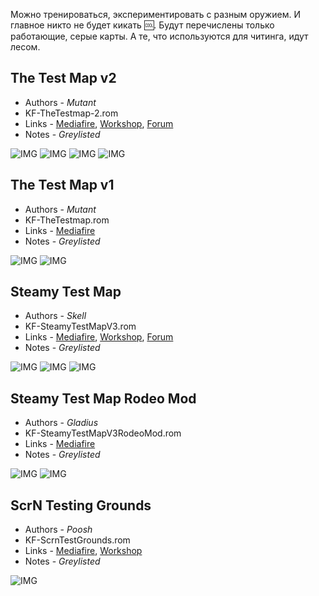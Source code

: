 Можно тренироваться, экспериментировать с разным оружием. И главное никто не будет кикать :cool:. Будут перечислены только работающие, серые карты. А те, что используются для читинга, идут лесом.

## The Test Map v2

* Authors - *Mutant*
* KF-TheTestmap-2.rom
* Links - [Mediafire](<https://www.mediafire.com/file/5m5qd4lxovhpt36/KF-TheTestmap-2.zip/file>), [Workshop](<https://steamcommunity.com/sharedfiles/filedetails/?id=99193018>), [Forum](<https://forums.tripwireinteractive.com/index.php?threads/kf-thetestmap-2.98827/>)
* Notes - *Greylisted*

![IMG](./_images/tm_TestmapV2_1.jpeg ':size=300')
![IMG](./_images/tm_TestmapV2_2.jpeg ':size=300')
![IMG](./_images/tm_TestmapV2_3.jpeg ':size=300')
![IMG](./_images/tm_TestmapV2_4.jpeg ':size=300')

## The Test Map v1

* Authors - *Mutant*
* KF-TheTestmap.rom
* Links - [Mediafire](<https://www.mediafire.com/file/pjmfuuwvuhz170z/KF-TheTestmap.zip/file>)
* Notes - *Greylisted*

![IMG](./_images/tm_TestmapV1_1.jpeg ':size=300')
![IMG](./_images/tm_TestmapV1_2.jpeg ':size=300')

## Steamy Test Map

* Authors - *Skell*
* KF-SteamyTestMapV3.rom
* Links - [Mediafire](<https://www.mediafire.com/file/5y6j4dckbs9bnx7/KF-SteamyTestMapV3.zip/file>), [Workshop](<https://steamcommunity.com/sharedfiles/filedetails/?id=288451842>), [Forum](<https://forums.tripwireinteractive.com/index.php?threads/kf-steamytestmap.97358/>)
* Notes - *Greylisted*

![IMG](./_images/tm_SteamyTestMap1.jpeg ':size=300')
![IMG](./_images/tm_SteamyTestMap2.jpeg ':size=300')
![IMG](./_images/tm_SteamyTestMap3.jpeg ':size=300')

## Steamy Test Map Rodeo Mod

* Authors - *Gladius*
* KF-SteamyTestMapV3RodeoMod.rom
* Links - [Mediafire](<https://www.mediafire.com/file/65pjdgww109c4dl/KF-SteamyTestMapV3RodeoMod.zip/file>)
* Notes - *Greylisted*

![IMG](./_images/tm_RodeoMod1.jpeg ':size=300')
![IMG](./_images/tm_RodeoMod2.jpeg ':size=300')

## ScrN Testing Grounds

* Authors - *Poosh*
* KF-ScrnTestGrounds.rom
* Links - [Mediafire](<https://www.mediafire.com/file/15091afnx1lxugu/KF-ScrnTestGrounds.zip/file>), [Workshop](<https://steamcommunity.com/sharedfiles/filedetails/?id=312696626>)
* Notes - *Greylisted*

![IMG](./_images/tm_ScrnTestGrounds.jpeg ':size=300')
